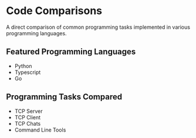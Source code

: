 # Code Comparisons
A direct comparison of common programming tasks implemented in various programming languages.

## Featured Programming Languages
- Python
- Typescript
- Go

## Programming Tasks Compared
- TCP Server
- TCP Client
- TCP Chats
- Command Line Tools
